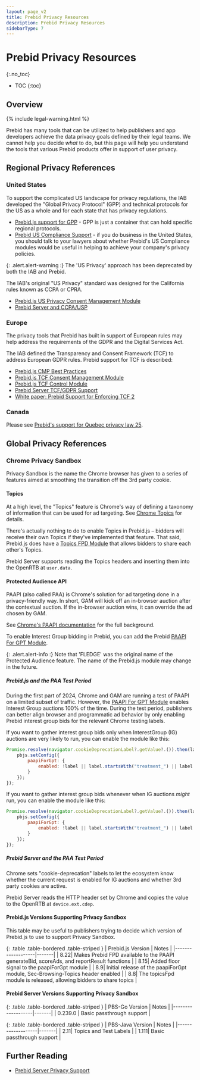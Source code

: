 ```yaml
---
layout: page_v2
title: Prebid Privacy Resources
description: Prebid Privacy Resources
sidebarType: 7
---
```


# Prebid Privacy Resources
{:.no_toc}

- TOC
{:toc}

## Overview

{% include legal-warning.html %}

Prebid has many tools that can be utilized to help publishers and app developers achieve the data privacy goals defined by their legal teams.
We cannot help you decide _what_ to do, but this page will help you understand the tools that various Prebid products offer in support
of user privacy.

## Regional Privacy References

### United States

To support the complicated US landscape for privacy regulations, the IAB developed the "Global Privacy Protocol" (GPP) and
technical protocols for the US as a whole and for each state that has privacy regulations. 

- [Prebid.js support for GPP](/dev-docs/modules/consentManagementGpp.html) - GPP is just a container that can hold specific regional protocols.
- [Prebid US Compliance Support](/features/mspa-usnat.html) - if you do business in the United States, you should talk to your lawyers about whether Prebid's US Compliance modules would be useful in helping to achieve your company's privacy policies.

{: .alert.alert-warning :}
The 'US Privacy' approach has been deprecated by both the IAB and Prebid.

The IAB's original "US Privacy" standard was designed for the California rules known as CCPA or CPRA.

- [Prebid.js US Privacy Consent Management Module](/dev-docs/modules/consentManagementUsp.html)
- [Prebid Server and CCPA/USP](/prebid-server/features/pbs-privacy.html#ccpa--us-privacy)

### Europe

The privacy tools that Prebid has built in support of European rules may help address the requirements of the GDPR and the Digital Services Act.

The IAB defined the Transparency and Consent Framework (TCF) to address European GDPR rules. Prebid support for TCF is described:

- [Prebid.js CMP Best Practices](/dev-docs/cmp-best-practices.html)
- [Prebid.js TCF Consent Management Module](/dev-docs/modules/consentManagementTcf.html)
- [Prebid.js TCF Control Module](/dev-docs/modules/tcfControl.html)
- [Prebid Server TCF/GDPR Support](/prebid-server/features/pbs-privacy.html#gdpr)
- [White paper: Prebid Support for Enforcing TCF 2](https://docs.google.com/document/d/1fBRaodKifv1pYsWY3ia-9K96VHUjd8kKvxZlOsozm8E)

### Canada

Please see [Prebid's support for Quebec privacy law 25](/features/ac-quebec.html).

## Global Privacy References

### Chrome Privacy Sandbox

Privacy Sandbox is the name the Chrome browser has given to a series of features aimed at smoothing the transition off the 3rd party cookie.

#### Topics

At a high level, the "Topics" feature is Chrome's way of defining a taxonomy of information that can be used for ad targeting. See 
[Chrome Topics](https://privacysandbox.com/proposals/topics/) for details.

There's actually nothing to do to enable Topics in Prebid.js – bidders will receive their own Topics if they've implemented that feature.
That said, Prebid.js does have a [Topics FPD Module](/dev-docs/modules/topicsFpdModule.html) that allows bidders to share each other's Topics.

Prebid Server supports reading the Topics headers and inserting them into the OpenRTB at `user.data`.

#### Protected Audience API

PAAPI (also called PAA) is Chrome's solution for ad targeting done in a privacy-friendly way. In short, GAM will kick off an in-browser auction after
the contextual auction. If the in-browser auction wins, it can override the ad chosen by GAM. 

See [Chrome's PAAPI documentation](https://developers.google.com/privacy-sandbox/relevance/protected-audience) for the full background.

To enable Interest Group bidding in Prebid, you can add the Prebid [PAAPI For GPT Module](/dev-docs/modules/paapiForGpt.html).

{: .alert.alert-info :}
Note that 'FLEDGE' was the original name of the Protected Audience feature. The name of the Prebid.js module may change in the future.

##### Prebid.js and the PAA Test Period

During the first part of 2024, Chrome and GAM are running a test of PAAPI on a limited subset of traffic. However, the
[PAAPI For GPT Module](/dev-docs/modules/paapiForGpt.html) enables Interest Group auctions 100% of the time. During the test
period, publishers can better align browser and programmatic ad behavior by only enabling Prebid interest group bids for
the relevant Chrome testing labels.

If you want to gather interest group bids only when InterestGroup (IG) auctions are very likely to run, you can enable the module like this:

```javascript
Promise.resolve(navigator.cookieDeprecationLabel?.getValue?.()).then(label => {
    pbjs.setConfig({
        paapiForGpt: {
            enabled: !label || label.startsWith("treatment_") || label === 'label_only_5'
        }
    });
});
```

If you want to gather interest group bids whenever when IG auctions _might_ run, you can enable the module like this:

```javascript
Promise.resolve(navigator.cookieDeprecationLabel?.getValue?.()).then(label => {
    pbjs.setConfig({
        paapiForGpt: {
            enabled: !label || label.startsWith("treatment_") || label != 'label_only_1'
        }
    });
});
```

##### Prebid Server and the PAA Test Period

Chrome sets "cookie-deprecation" labels to let the ecosystem know whether the current request is enabled for IG auctions and whether 3rd party cookies are active.

Prebid Server reads the HTTP header set by Chrome and copies the value to the OpenRTB at `device.ext.cdep`.

#### Prebid.js Versions Supporting Privacy Sandbox

This table may be useful to publishers trying to decide which version of Prebid.js to use to support Privacy Sandbox.

{: .table .table-bordered .table-striped }
| Prebid.js Version | Notes |
|-------------------|-------|
| 8.22| Makes Prebid FPD available to the PAAPI generateBid, scoreAds, and reportResult functions |
| 8.15| Added floor signal to the paapiForGpt module |
| 8.9| Initial release of the paapiForGpt module, Sec-Browsing-Topics header enabled |
| 8.8| The topicsFpd module is released, allowing bidders to share topics |

#### Prebid Server Versions Supporting Privacy Sandbox

{: .table .table-bordered .table-striped }
| PBS-Go Version | Notes |
|-------------------|-------|
| 0.239.0 | Basic passthrough support |

{: .table .table-bordered .table-striped }
| PBS-Java Version | Notes |
|-------------------|-------|
| 2.11| Topics and Test Labels |
| 1.111| Basic passthrough support |

## Further Reading

- [Prebid Server Privacy Support](/prebid-server/features/pbs-privacy.html)
